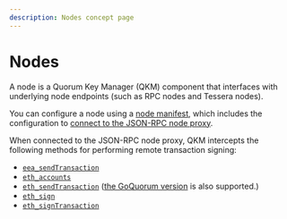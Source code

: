 ```yaml
---
description: Nodes concept page
---
```


# Nodes

A node is a Quorum Key Manager (QKM) component that interfaces with underlying node endpoints (such as RPC nodes and Tessera nodes).

You can configure a node using a [node manifest](../HowTo/Use-Manifest-File.md#node-manifest), which
includes the configuration to [connect to the JSON-RPC node proxy](../Tutorials/JsonRPCProxy.md).

When connected to the JSON-RPC node proxy, QKM intercepts the following methods for performing remote transaction signing:

- [`eea_sendTransaction`](https://entethalliance.github.io/client-spec/spec.html#sec-eea-sendTransaction)
- [`eth_accounts`](https://eth.wiki/json-rpc/API#eth_accounts)
- [`eth_sendTransaction`](https://eth.wiki/json-rpc/API#eth_sendtransaction)
  ([the GoQuorum version](https://docs.goquorum.consensys.net/en/latest/Reference/API-Methods/#eth_sendtransaction) is also supported.)
- [`eth_sign`](https://eth.wiki/json-rpc/API#eth_sign)
- [`eth_signTransaction`](https://eth.wiki/json-rpc/API#eth_signtransaction)
